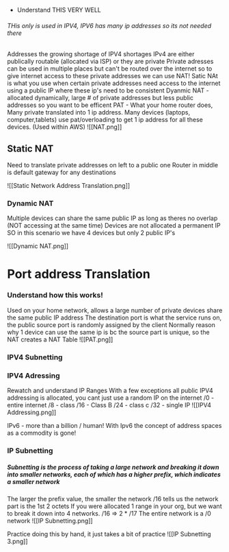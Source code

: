* Understand THIS VERY WELL
###### THis only is used in IPV4, IPV6 has many ip addresses so its not needed there
Addresses the growing shortage of IPV4 shortages
IPv4 are either publically routable (allocated via ISP) or they are private
Private adresses can be used in multiple places but can't be routed over the internet so to give internet access to these private addresses we can use NAT!
Satic NAt is what you use when certain private addresses need access to the internet using a public IP where these ip's need to be consistent
Dyanmic NAT -allocated dynamically, large # of private addresses but less public addresses so you want to be efficent
PAT - What your home router does, Many private translated into 1 ip address. Many devices (laptops, computer,tablets) use pat/overloading to get 1 ip address for all these devices. (Used within AWS)
![[NAT.png]]

## Static NAT
Need to translate private addresses on left to a public one
Router in middle is default gateway for any destinations


![[Static Network Address Translation.png]]

### Dynamic NAT
Multiple devices can share the same public IP as long as theres no overlap (NOT accessing at the same time) 
Devices are not allocated a permanent IP
SO in this scenario we have 4 devices but only 2 public IP's

![[Dynamic NAT.png]]

# Port address Translation
### Understand how this works!
Used on your home network, allows a large number of private devices share the same public IP address
The destination port is what the service runs on, the public source port is randomly assigned by the client
Normally reason why 1 device can use the same ip is bc the source part is unique, so the NAT creates a NAT Table
![[PAT.png]]


### IPV4 Subnetting
### IPV4 Adressing
Rewatch and understand IP Ranges
With a few exceptions all public IPV4 addressing is allocated, you cant just use a random IP on the internet
/0 - entire internet
/8 - class
/16 - Class B
/24 - class c
/32 - single IP
![[IPV4 Addressing.png]]

IPv6 - more than a billion / human! With Ipv6 the concept of address spaces as  a commodity is  gone!

###  IP Subnetting
##### Subnetting is the process of taking a large network and breaking it down into smaller networks, each of which has a higher prefix, which indicates a smaller network

The larger the prefix value, the smaller the network
/16 tells us the network part is the 1st 2 octets
If you were allocated 1 range in your org, but we want to break it down into 4 networks.
/16 => 2 * /17
The entire network is a /0 network
![[IP Subnetting.png]]

Practice doing this by hand, it just takes a bit of practice
![[IP Subnetting 3.png]]